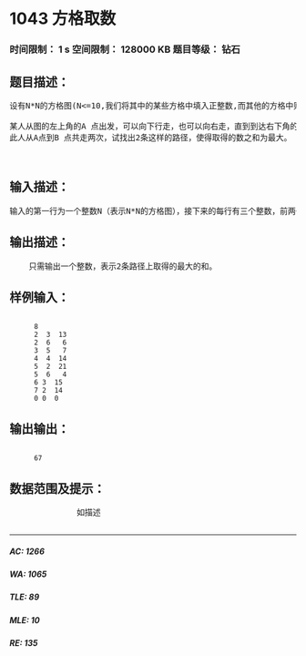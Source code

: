 # 1043 方格取数   
### 时间限制： 1 s     空间限制： 128000 KB     题目等级： 钻石  
## 题目描述：  

<pre>
设有N*N的方格图(N<=10,我们将其中的某些方格中填入正整数,而其他的方格中则放入数字0。如下图所示（见样例）：
 
某人从图的左上角的A 点出发，可以向下行走，也可以向右走，直到到达右下角的B点。在走过的路上，他可以取走方格中的数（取走后的方格中将变为数字0）。
此人从A点到B 点共走两次，试找出2条这样的路径，使得取得的数之和为最大。
 

</pre>
  
  
## 输入描述：  

<pre>
输入的第一行为一个整数N（表示N*N的方格图），接下来的每行有三个整数，前两个表示位置，第三个数为该位置上所放的数。一行单独的0表示输入结束。
</pre>
  
  
## 输出描述：  

<pre>
    只需输出一个整数，表示2条路径上取得的最大的和。
</pre>
  
  
## 样例输入：  

<pre><code>
      8
      2  3  13
      2  6   6
      3  5   7
      4  4  14
      5  2  21
      5  6   4
      6 3  15
      7 2  14
      0 0  0
</code></pre>
  
  
## 输出输出：  

<pre><code>
      67
</code></pre>
  
  
## 数据范围及提示：  

<pre>
              如描述
            </pre>
  
  
***  

##### AC: 1266  
##### WA: 1065  
##### TLE: 89  
##### MLE: 10  
##### RE: 135  
